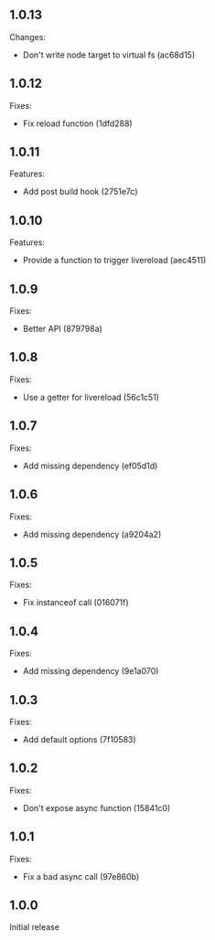 ## 1.0.13

Changes:

- Don't write node target to virtual fs (ac68d15)

## 1.0.12

Fixes:

- Fix reload function (1dfd288)

## 1.0.11

Features:

- Add post build hook (2751e7c)

## 1.0.10

Features:

- Provide a function to trigger livereload (aec4511)

## 1.0.9

Fixes:

- Better API (879798a)

## 1.0.8

Fixes:

- Use a getter for livereload (56c1c51)

## 1.0.7

Fixes:

- Add missing dependency (ef05d1d)

## 1.0.6

Fixes:

- Add missing dependency (a9204a2)

## 1.0.5

Fixes:

- Fix instanceof call (016071f)

## 1.0.4

Fixes:

- Add missing dependency (9e1a070)

## 1.0.3

Fixes:

- Add default options (7f10583)

## 1.0.2

Fixes:

- Don't expose async function (15841c0)

## 1.0.1

Fixes:

- Fix a bad async call (97e860b)

## 1.0.0

Initial release